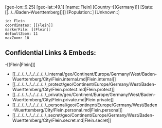 ﻿---
location: [49.1,9.25]
mapzoom: [7,12] 
mapmarker: city 
type: City
tags:
- geo/City


SpocWebEntityId: 30185
isDeleted: false
confidential: public

---
[geo-lon::9.25]
[geo-lat::49.1]
[name::Flein]
[Country::[[Germany]]]
[State:[[../../Baden-Wuerttemberg]]]]
[Population::]
[Unknown::]


```leaflet
id: Flein
coordinates: [[Flein]]
markerFile: [[Flein]]
defaultZoom: 11 
maxZoom: 18
```


## Confidential Links & Embeds: 
-[[Flein|Flein]]] 
- [[../../../../../../../../_internal/geo/Continent/Europe/Germany/West/Baden-Wuerttemberg/City/Flein.internal.md|Flein.internal]] 
- [[../../../../../../../../_protect/geo/Continent/Europe/Germany/West/Baden-Wuerttemberg/City/Flein.protect.md|Flein.protect]] 
- [[../../../../../../../../_private/geo/Continent/Europe/Germany/West/Baden-Wuerttemberg/City/Flein.private.md|Flein.private]] 
- [[../../../../../../../../_personal/geo/Continent/Europe/Germany/West/Baden-Wuerttemberg/City/Flein.personal.md|Flein.personal]] 
- [[../../../../../../../../_secret/geo/Continent/Europe/Germany/West/Baden-Wuerttemberg/City/Flein.secret.md|Flein.secret]] 
